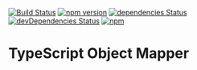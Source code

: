 [![Build Status](https://travis-ci.org/devpreview/typescript-object-mapper.svg?branch=master)](https://travis-ci.org/devpreview/typescript-object-mapper)
[![npm version](https://badge.fury.io/js/typescript-object-mapper.svg)](https://www.npmjs.com/package/typescript-object-mapper)
[![dependencies Status](https://david-dm.org/devpreview/typescript-object-mapper/status.svg)](https://david-dm.org/devpreview/typescript-object-mapper)
[![devDependencies Status](https://david-dm.org/devpreview/typescript-object-mapper/dev-status.svg)](https://david-dm.org/devpreview/typescript-object-mapper?type=dev)
[![npm](https://img.shields.io/npm/dt/typescript-object-mapper.svg)](https://github.com/devpreview/typescript-object-mapper/releases)

# TypeScript Object Mapper
